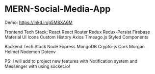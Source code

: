 # MERN-Social-Media-App
Demo: https://lnkd.in/g5M8XA6M

Frontend Tech Stack;
React
React Router
Redux
Redux-Persist
Firebase
Material UI Icons
Custom History
Axios
Timeago.js
Styled Components

Backend Tech Stack
Node
Express
MongoDB
Crypto-js
Cors
Morgan
Helmet
Nodemon
Dotenv

PS: I will add to project new features with Notification system and Messenger with using socket.io!
